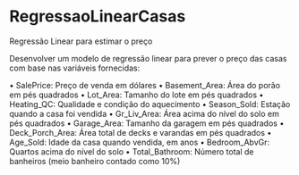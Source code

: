 # RegressaoLinearCasas
Regressão Linear para estimar o preço 

Desenvolver um modelo de regressão linear para prever o preço das casas com base nas variáveis fornecidas:

• SalePrice: Preço de venda em dólares
• Basement_Area: Área do porão em pés quadrados
• Lot_Area: Tamanho do lote em pés quadrados
• Heating_QC: Qualidade e condição do aquecimento
• Season_Sold: Estação quando a casa foi vendida
• Gr_Liv_Area: Área acima do nível do solo em pés quadrados
• Garage_Area: Tamanho da garagem em pés quadrados
• Deck_Porch_Area: Área total de decks e varandas em pés quadrados
• Age_Sold: Idade da casa quando vendida, em anos
• Bedroom_AbvGr: Quartos acima do nível do solo
• Total_Bathroom: Número total de banheiros (meio banheiro contado como 10%)
